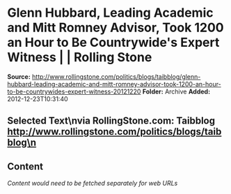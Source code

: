 # Glenn Hubbard, Leading Academic and Mitt Romney Advisor, Took 1200 an Hour to Be Countrywide's Expert Witness |  | Rolling Stone

**Source:** http://www.rollingstone.com/politics/blogs/taibblog/glenn-hubbard-leading-academic-and-mitt-romney-advisor-took-1200-an-hour-to-be-countrywides-expert-witness-20121220
**Folder:** Archive
**Added:** 2012-12-23T10:31:40


## Selected Text\nvia RollingStone.com: Taibblog http://www.rollingstone.com/politics/blogs/taibblog\n

## Content
*Content would need to be fetched separately for web URLs*
